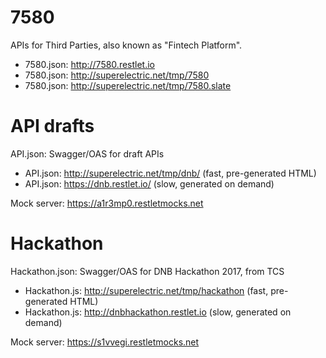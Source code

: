 # 7580

APIs for Third Parties, also known as "Fintech Platform".

* 7580.json: http://7580.restlet.io
* 7580.json: http://superelectric.net/tmp/7580
* 7580.json: http://superelectric.net/tmp/7580.slate

# API drafts

API.json: Swagger/OAS for draft APIs

* API.json: http://superelectric.net/tmp/dnb/ (fast, pre-generated HTML)
* API.json: https://dnb.restlet.io/ (slow, generated on demand)

Mock server: https://a1r3mp0.restletmocks.net

# Hackathon

Hackathon.json: Swagger/OAS for DNB Hackathon 2017, from TCS

* Hackathon.js: http://superelectric.net/tmp/hackathon (fast, pre-generated HTML)
* Hackathon.js: http://dnbhackathon.restlet.io (slow, generated on demand)

Mock server: https://s1vvegi.restletmocks.net

